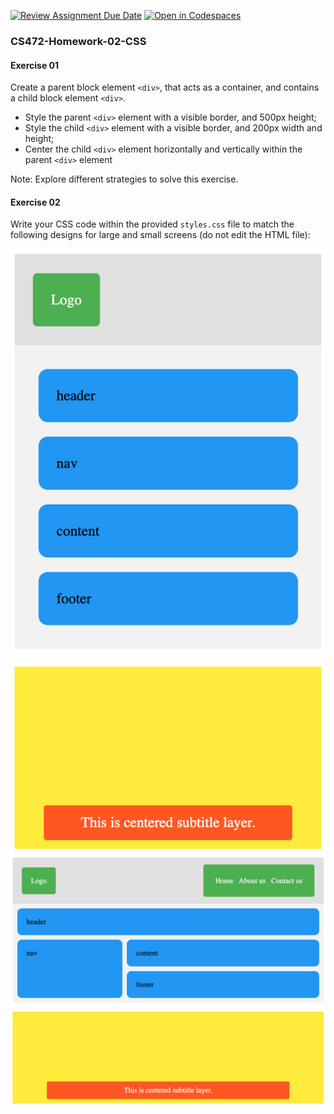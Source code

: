 [![Review Assignment Due Date](https://classroom.github.com/assets/deadline-readme-button-22041afd0340ce965d47ae6ef1cefeee28c7c493a6346c4f15d667ab976d596c.svg)](https://classroom.github.com/a/MAy134dd)
[![Open in Codespaces](https://classroom.github.com/assets/launch-codespace-2972f46106e565e64193e422d61a12cf1da4916b45550586e14ef0a7c637dd04.svg)](https://classroom.github.com/open-in-codespaces?assignment_repo_id=17708356)
### CS472-Homework-02-CSS
#### Exercise 01
Create a parent block element `<div>`, that acts as a container, and contains a child block element `<div>`.
* Style the parent `<div>` element with a visible border, and 500px height;
* Style the child `<div>` element with a visible border, and 200px width and height;
* Center the child `<div>` element horizontally and vertically within the parent `<div>` element
   
Note: Explore different strategies to solve this exercise.
  
#### Exercise 02
Write your CSS code within the provided `styles.css` file to match the following designs for large and small screens (do not edit the HTML file):
  
<img src="./large.png" />
<img src="./small.png" />
